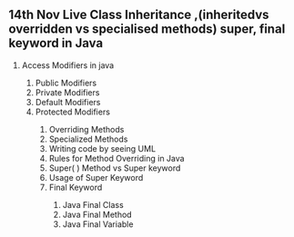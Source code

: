 <h2>14th Nov Live Class Inheritance ,(inheritedvs overridden vs specialised methods) super, final keyword in Java</h2>

<ol>
  <li>Access Modifiers in java</li>
<ol>
  <li>Public Modifiers</li>
  <li>Private Modifiers</li>
  <li> Default Modifiers</li>
  <li>Protected Modifiers</li>
<ol>

  <li>Overriding Methods</li>
  <li>Specialized Methods</li>
  <li>Writing code by seeing UML</li>
  <li>Rules for Method Overriding in Java</li>
  <li>Super( ) Method vs Super keyword</li>
  <li>Usage of Super Keyword</li>
  <li>Final Keyword</li>
  <ol>
  <li>Java Final Class</li>
  <li>Java Final Method</li>
  <li>Java Final Variable</li>
  </ol>
</ol>
   
